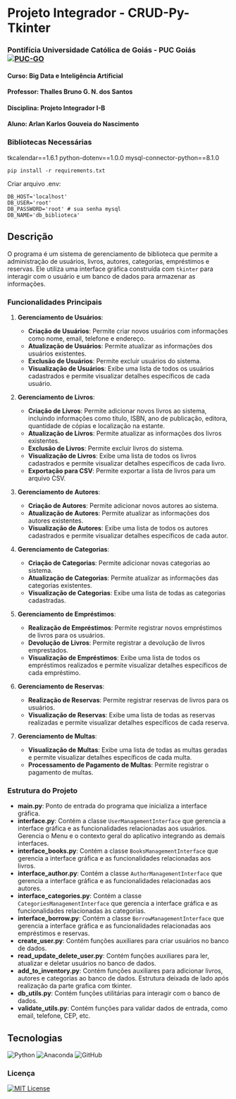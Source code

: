 # Projeto Integrador - CRUD-Py-Tkinter
### Pontifícia Universidade Católica de Goiás - PUC Goiás [![PUC-GO](https://img.shields.io/badge/PUCGO-blue?style=plastic&link=https%3A%2F%2Fwww.pucgoias.edu.br%2F)](https://www.pucgoias.edu.br/)

#### Curso: Big Data e Inteligência Artificial
#### Professor: Thalles Bruno G. N. dos Santos  
#### Disciplina: Projeto Integrador I-B
#### Aluno: Arlan Karlos Gouveia do Nascimento


### Bibliotecas Necessárias
tkcalendar==1.6.1
python-dotenv==1.0.0
mysql-connector-python==8.1.0
```
pip install -r requirements.txt
```

Criar arquivo .env:

```
DB_HOST='localhost'
DB_USER='root'
DB_PASSWORD='root' # sua senha mysql
DB_NAME='db_biblioteca'
```

## Descrição

O programa é um sistema de gerenciamento de biblioteca que permite a administração de usuários, livros, autores, categorias, empréstimos e reservas. Ele utiliza uma interface gráfica construída com `tkinter` para interagir com o usuário e um banco de dados para armazenar as informações.


### Funcionalidades Principais

1. **Gerenciamento de Usuários**:
   - **Criação de Usuários**: Permite criar novos usuários com informações como nome, email, telefone e endereço.
   - **Atualização de Usuários**: Permite atualizar as informações dos usuários existentes.
   - **Exclusão de Usuários**: Permite excluir usuários do sistema.
   - **Visualização de Usuários**: Exibe uma lista de todos os usuários cadastrados e permite visualizar detalhes específicos de cada usuário.

2. **Gerenciamento de Livros**:
   - **Criação de Livros**: Permite adicionar novos livros ao sistema, incluindo informações como título, ISBN, ano de publicação, editora, quantidade de cópias e localização na estante.
   - **Atualização de Livros**: Permite atualizar as informações dos livros existentes.
   - **Exclusão de Livros**: Permite excluir livros do sistema.
   - **Visualização de Livros**: Exibe uma lista de todos os livros cadastrados e permite visualizar detalhes específicos de cada livro.
   - **Exportação para CSV**: Permite exportar a lista de livros para um arquivo CSV.

3. **Gerenciamento de Autores**:
   - **Criação de Autores**: Permite adicionar novos autores ao sistema.
   - **Atualização de Autores**: Permite atualizar as informações dos autores existentes.
   - **Visualização de Autores**: Exibe uma lista de todos os autores cadastrados e permite visualizar detalhes específicos de cada autor.

4. **Gerenciamento de Categorias**:
   - **Criação de Categorias**: Permite adicionar novas categorias ao sistema.
   - **Atualização de Categorias**: Permite atualizar as informações das categorias existentes.
   - **Visualização de Categorias**: Exibe uma lista de todas as categorias cadastradas.

5. **Gerenciamento de Empréstimos**:
   - **Realização de Empréstimos**: Permite registrar novos empréstimos de livros para os usuários.
   - **Devolução de Livros**: Permite registrar a devolução de livros emprestados.
   - **Visualização de Empréstimos**: Exibe uma lista de todos os empréstimos realizados e permite visualizar detalhes específicos de cada empréstimo.

6. **Gerenciamento de Reservas**:
   - **Realização de Reservas**: Permite registrar reservas de livros para os usuários.
   - **Visualização de Reservas**: Exibe uma lista de todas as reservas realizadas e permite visualizar detalhes específicos de cada reserva.

7. **Gerenciamento de Multas**:
   - **Visualização de Multas**: Exibe uma lista de todas as multas geradas e permite visualizar detalhes específicos de cada multa.
   - **Processamento de Pagamento de Multas**: Permite registrar o pagamento de multas.

### Estrutura do Projeto
- **main.py**: Ponto de entrada do programa que inicializa a interface gráfica.
- **interface.py**: Contém a classe `UserManagementInterface` que gerencia a interface gráfica e as funcionalidades relacionadas aos usuários. Gerencia o Menu e o contexto geral do aplicativo integrando as demais interfaces.
- **interface_books.py**: Contém a classe `BooksManagementInterface` que gerencia a interface gráfica e as funcionalidades relacionadas aos livros.
- **interface_author.py**: Contém a classe `AuthorManagementInterface` que gerencia a interface gráfica e as funcionalidades relacionadas aos autores.
- **interface_categories.py**: Contém a classe `CategoriesManagementInterface` que gerencia a interface gráfica e as funcionalidades relacionadas às categorias.
- **interface_borrow.py**: Contém a classe `BorrowManagementInterface` que gerencia a interface gráfica e as funcionalidades relacionadas aos empréstimos e reservas.
- **create_user.py**: Contém funções auxiliares para criar usuários no banco de dados.
- **read_update_delete_user.py**: Contém funções auxiliares para ler, atualizar e deletar usuários no banco de dados.
- **add_to_inventory.py**: Contém funções auxiliares para adicionar livros, autores e categorias ao banco de dados. Estrutura deixada de lado após realização da parte grafica com tkinter.
- **db_utils.py**: Contém funções utilitárias para interagir com o banco de dados.
- **validate_utils.py**: Contém funções para validar dados de entrada, como email, telefone, CEP, etc.





## Tecnologias
![Python](https://img.shields.io/badge/python-3670A0?style=for-the-badge&logo=python&logoColor=ffdd54) 
![Anaconda](https://img.shields.io/badge/Anaconda-%2344A833.svg?style=for-the-badge&logo=anaconda&logoColor=white)  ![GitHub](https://img.shields.io/badge/github-%23121011.svg?style=for-the-badge&logo=github&logoColor=white) 



### Licença
[![MIT License](https://img.shields.io/badge/License-MIT-green.svg)](https://choosealicense.com/licenses/mit/)